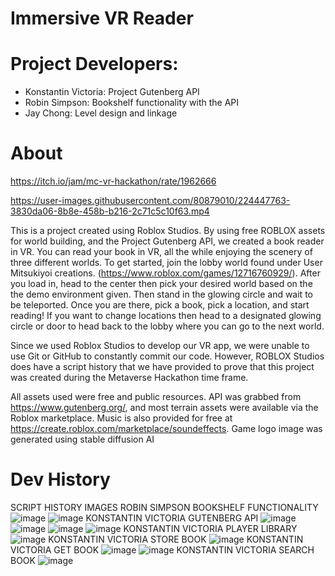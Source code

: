 # Immersive VR Reader

# Project Developers:
- Konstantin Victoria: Project Gutenberg API
- Robin Simpson: Bookshelf functionality with the API
- Jay Chong: Level design and linkage

# About

https://itch.io/jam/mc-vr-hackathon/rate/1962666



https://user-images.githubusercontent.com/80879010/224447763-3830da06-8b8e-458b-b216-2c71c5c10f63.mp4



This is a project created using Roblox Studios. By using free ROBLOX assets for world building, and the Project Gutenberg API, we created a book reader in VR. You can read your book in VR, all the while enjoying the scenery of three different worlds. To get started, join the lobby world found under User Mitsukiyoi creations. (https://www.roblox.com/games/12716760929/). After you load in, head to the center then pick your desired world based on the the demo environment given. Then stand in the glowing circle and wait to be teleported. Once you are there, pick a book, pick a location, and start reading! If you want to change locations then head to a designated glowing circle or door to head back to the lobby where you can go to the next world.

Since we used Roblox Studios to develop our VR app, we were unable to use Git or GitHub to constantly commit our code. However, ROBLOX Studios does have a script history that we have provided to prove that this project was created during the Metaverse Hackathon time frame. 

All assets used were free and public resources. API was grabbed from https://www.gutenberg.org/, and most terrain assets were available via the Roblox marketplace. Music is also provided for free at https://create.roblox.com/marketplace/soundeffects. Game logo image was generated using stable diffusion AI​

# Dev History
SCRIPT HISTORY IMAGES
ROBIN SIMPSON BOOKSHELF FUNCTIONALITY
![image](https://user-images.githubusercontent.com/112515656/224269547-253681e7-308c-4009-9cc7-93a02d808978.png)
![image](https://user-images.githubusercontent.com/112515656/224269561-6c95be49-7319-4047-8fdc-245484a454dd.png)
KONSTANTIN VICTORIA GUTENBERG API 
![image](https://user-images.githubusercontent.com/112515656/224269946-4c537a19-2a6f-440f-ab95-023fd7a0eeeb.png)
![image](https://user-images.githubusercontent.com/112515656/224270034-25a4f673-c211-42f6-a474-a46d4c853fbd.png)
![image](https://user-images.githubusercontent.com/112515656/224270097-e0264fb9-cb98-4648-a7a8-e5248f06a8c7.png)
![image](https://user-images.githubusercontent.com/112515656/224270161-6f5b6f65-cea3-4239-a580-333182b0832c.png)
KONSTANTIN VICTORIA PLAYER LIBRARY
![image](https://user-images.githubusercontent.com/112515656/224270355-64ae3b8a-c59e-48ee-9ab3-c563ce8174bf.png)
KONSTANTIN VICTORIA STORE BOOK
![image](https://user-images.githubusercontent.com/112515656/224270471-936ea92a-d127-4166-8f5b-d1ed4a07209d.png)
KONSTANTIN VICTORIA GET BOOK
![image](https://user-images.githubusercontent.com/112515656/224270592-228fe174-433b-417d-aae3-c93b1ab8fa67.png)
![image](https://user-images.githubusercontent.com/112515656/224270633-f391535a-096f-40c6-8494-261fd69703d1.png)
KONSTANTIN VICTORIA SEARCH BOOK
![image](https://user-images.githubusercontent.com/112515656/224270813-96571aed-c2c7-4d61-952b-d99a788bb9a9.png)
